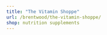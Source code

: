 ```yaml
---
title: "The Vitamin Shoppe"
url: /brentwood/the-vitamin-shoppe/
shop: nutrition supplements
---
```

